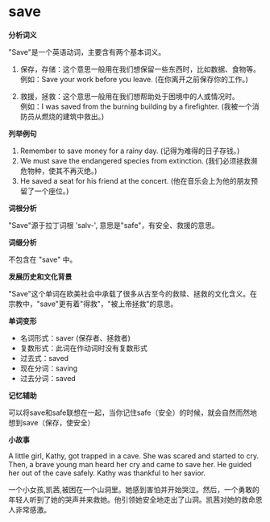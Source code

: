 # save

**分析词义**

  

"Save"是一个英语动词，主要含有两个基本词义。

  

1.  保存，存储：这个意思一般用在我们想保留一些东西时，比如数据、食物等。  
    例如：Save your work before you leave. (在你离开之前保存你的工作。)
    
      
    
2.  救援，拯救：这个意思一般用在我们想帮助处于困境中的人或情况时。  
    例如：I was saved from the burning building by a firefighter. (我被一个消防员从燃烧的建筑中救出。)
    
      
    

  

**列举例句**

  

1.  Remember to save money for a rainy day. (记得为难得的日子存钱。)
2.  We must save the endangered species from extinction. (我们必须拯救濒危物种，使其不再灭绝。)
3.  He saved a seat for his friend at the concert. (他在音乐会上为他的朋友预留了一个座位。)

  

**词根分析**

  

"Save"源于拉丁词根 'salv-', 意思是"safe"，有安全、救援的意思。

  

**词缀分析**

  

不包含在 "save" 中。

  

**发展历史和文化背景**

  

"Save"这个单词在欧美社会中承载了很多从古至今的救赎、拯救的文化含义。在宗教中，"save"更有着"得救"，"被上帝拯救"的意思。

  

**单词变形**

  

*   名词形式：saver (保存者、拯救者)
*   复数形式：此词在作动词时没有复数形式
*   过去式：saved
*   现在分词：saving
*   过去分词：saved

  

**记忆辅助**

  

可以将save和safe联想在一起，当你记住safe（安全）的时候，就会自然而然地想到save（保存，使安全）

  

**小故事**

  

A little girl, Kathy, got trapped in a cave. She was scared and started to cry. Then, a brave young man heard her cry and came to save her. He guided her out of the cave safely. Kathy was thankful to her savior.

  

一个小女孩,凯茜,被困在一个山洞里。她感到害怕并开始哭泣。然后，一个勇敢的年轻人听到了她的哭声并来救她。他引领她安全地走出了山洞。凯茜对她的救命恩人非常感激。
